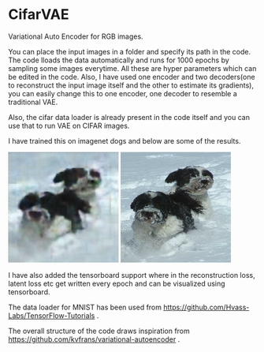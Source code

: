 # CifarVAE
Variational Auto Encoder for RGB images. 

You can place the input images in a folder and specify its path in the code. The code lloads the data automatically and runs for 1000 epochs by sampling some images everytime. All these are hyper parameters which can be edited in the code. Also, I have used one encoder and two decoders(one to reconstruct the input image itself and the other to estimate its gradients), you can easily change this to one encoder, one decoder to resemble a traditional VAE.

Also, the cifar data loader is already present in the code itself and you can use that to run VAE on CIFAR images.

I have trained this on imagenet dogs and below are some of the results.

![Alt text](results/genimg0.jpg?raw=true "Reconstructed Image")
![Alt text](results/origimg0.png?raw=true "Original Image")

I have also added the tensorboard support where in the reconstruction loss, latent loss etc get written every epoch and can be visualized using tensorboard.

The data loader for MNIST has been used from https://github.com/Hvass-Labs/TensorFlow-Tutorials .

The overall structure of the code draws inspiration from https://github.com/kvfrans/variational-autoencoder .
